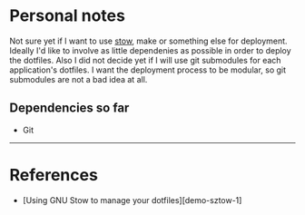 # Personal notes
Not sure yet if I want to use [stow][source-stow], make or something else for deployment.
Ideally I'd like to involve as little dependenies as possible in order to deploy the dotfiles. 
Also I did not decide yet if I will use git submodules for each application's dotfiles.
I want the deployment process to be modular, so git submodules are not a bad idea at all.

[source-stow]: https://www.gnu.org/software/stow/

## Dependencies so far
- Git

* * *

# References
- [Using GNU Stow to manage your dotfiles][demo-sztow-1]

[demo-stow-1]: http://brandon.invergo.net/news/2012-05-26-using-gnu-stow-to-manage-your-dotfiles.html
